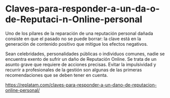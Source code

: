 # Claves-para-responder-a-un-da-o-de-Reputaci-n-Online-personal
Uno de los pilares de la reparación de una reputación personal dañada consiste en que el pasado no se puede borrar: la clave está en la generación de contenido positivo que mitigue los efectos negativos.

Sean celebridades, personalidades públicas o individuos comunes, nadie se encuentra exento de sufrir un daño de Reputación Online. Se trata de un asunto grave que requiere de acciones precisas. Evitar la impulsividad y recurrir a profesionales de la gestión son algunas de las primeras recomendaciones que se deben tener en cuenta.

https://replatam.com/claves-para-responder-a-un-dano-de-reputacion-online-personal/
